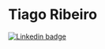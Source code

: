 # Tiago Ribeiro

[![Linkedin badge](https://img.shields.io/badge/-Tiago%20Ribeiro-ff9000?style=flat&logo=Linkedin&logoColor=ff9000&labelColor=black&link=https://www.linkedin.com/in/tiago-ribeiro-nfs1)](https://www.linkedin.com/in/tiago-ribeiro-nfs1/)

<!--

[![Linkedin Badge](https://img.shields.io/badge/-Diego%20Fernandes-6633cc?style=flat-square&logo=Linkedin&logoColor=white&link=https://www.linkedin.com/in/diego-schell-fernandes/)](https://www.linkedin.com/in/diego-schell-fernandes/) 


### Hi there 👋


**Tiagoribeironfs1/tiagoribeironfs1** is a ✨ _special_ ✨ repository because its `README.md` (this file) appears on your GitHub profile.

Here are some ideas to get you started:

- 🔭 I’m currently working on ...
- 🌱 I’m currently learning ...
- 👯 I’m looking to collaborate on ...
- 🤔 I’m looking for help with ...
- 💬 Ask me about ...
- 📫 How to reach me: ...
- 😄 Pronouns: ...
- ⚡ Fun fact: ...
-->
